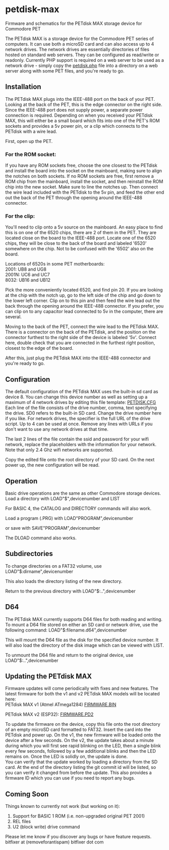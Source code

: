 # petdisk-max
Firmware and schematics for the PETdisk MAX storage device for Commodore PET

The PETdisk MAX is a storage device for the Commodore PET series of computers. It can use both a microSD card and can also access up to 4 network drives.
The network drives are essentially directories of files hosted on standard web servers. They can be configured as read/write or readonly. Currently PHP support is required on a web server to be used as a network drive - simply copy the [petdisk.php](https://raw.githubusercontent.com/bitfixer/petdisk-max/main/www/petdisk.php) file into a directory on a web server along with some PET files, and you're ready to go.

## Installation

The PETdisk MAX plugs into the IEEE-488 port on the back of your PET. Looking at the back of the PET, this is the edge connector on the right side.
Since the IEEE-488 port does not supply power, a separate power connection is required.
Depending on when you received your PETdisk MAX, this will either be a small board which fits into one of the PET's ROM sockets and provides a 5v power pin, or a clip which connects to the PETdisk with a wire lead.

First, open up the PET.

### For the ROM socket: 
If you have any ROM sockets free, choose the one closest to the PETdisk and install the board into the socket on the mainboard, making sure to align the notches on both sockets. 
If no ROM sockets are free, first remove a ROM chip from the mainboard, install the socket, and then reinstall the ROM chip into the new socket. Make sure to line the notches up.
Then connect the wire lead included with the PETdisk to the 5v pin, and feed the other end out the back of the PET through the opening around the IEEE-488 connector.

### For the clip: 
You'll need to clip onto a 5v source on the mainboard. An easy place to find this is on one of the 6520 chips, there are 2 of them in the PET. They are located close on the board to the IEEE-488 port. Locate one of the 6520 chips, they will be close to the back of the board and labeled '6520' somewhere on the chip. Not to be confused with the '6502' also on the board.

Locations of 6520s in some PET motherboards:\
2001: UB8 and UG8\
2001N: UC6 and UC7\
8032: UB16 and UB12

Pick the more conveniently located 6520, and find pin 20. If you are looking at the chip with the notch up, go to the left side of the chip and go down to the lower left corner. Clip on to this pin and then feed the wire lead out the back through the opening around the IEEE-488 connector.
If you prefer, you can clip on to any capacitor lead connected to 5v in the computer, there are several. 

Moving to the back of the PET, connect the wire lead to the PETdisk MAX. There is a connector on the back of the PETdisk, and the position on the connector furthest to the right side of the device is labeled '5v'. Connect here, double check that you are connected in the furthest right position, closest to the edge of the board.

After this, just plug the PETdisk MAX into the IEEE-488 connector and you're ready to go.

## Configuration

The default configuration of the PETdisk MAX uses the built-in sd card as device 8.
You can change this device number as well as setting up a maximum of 4 network drives by editing this file template:
[PETDISK.CFG](https://raw.githubusercontent.com/bitfixer/petdisk-max/main/PETDISK.CFG)\
Each line of the file consists of the drive number, comma, text specifying the drive.
SD0 refers to the built-in SD card. Change the drive number here if you like.
For network drives, the specifier is the full URL of the drive script. Up to 4 can be used at once.
Remove any lines with URLs if you don't want to use any network drives at that time.

The last 2 lines of the file contain the ssid and password for your wifi network, replace the placeholders with the information for your network. Note that only 2.4 Ghz wifi networks are supported.

Copy the edited file onto the root directory of your SD card. On the next power up, the new configuration will be read.

## Operation

Basic drive operations are the same as other Commodore storage devices.
Load a directory with
LOAD"$",devicenumber
and 
LIST

For BASIC 4, the CATALOG and DIRECTORY commands will also work.

Load a program (.PRG) with
LOAD"PROGRAM",devicenumber

or save with
SAVE"PROGRAM",devicenumber

The DLOAD command also works.

## Subdirectories

To change directories on a FAT32 volume, use
LOAD"$:dirname",devicenumber

This also loads the directory listing of the new directory.

Return to the previous directory with
LOAD"$:..",devicenumber

## D64

The PETdisk MAX currently supports D64 files for both reading and writing.
To mount a D64 file stored on either an SD card or network drive,
use the following command:
LOAD"$:filename.d64",devicenumber

This will mount the D64 file as the disk for the specified device number. It will also load the directory of the disk image which can be viewed with LIST.

To unmount the D64 file and return to the original device, use
LOAD"$:..",devicenumber

## Updating the PETdisk MAX

Firmware updates will come periodically with fixes and new features. The latest firmware for both the v1 and v2 PETdisk MAX models will be located here:\
PETdisk MAX v1 (Atmel ATmega1284)
[FIRMWARE.BIN](https://github.com/bitfixer/petdisk-max/raw/main/firmware/FIRMWARE.BIN)

PETdisk MAX v2 (ESP32):
[FIRMWARE.PD2](https://github.com/bitfixer/petdisk-max/raw/main/firmware/FIRMWARE.PD2)

To update the firmware on the device, copy this file onto the root directory of an empty microSD card formatted to FAT32. Insert the card into the PETdisk and power up. On the v1, the new firmware will be loaded onto the device after a few seconds. On the v2, the update takes about a minute during which you will first see rapid blinking on the LED, then a single blink every few seconds, followed by a few additional blinks and then the LED remains on. Once the LED is solidly on, the update is done.\
You can verify that the update worked by loading a directory from the SD card. 
At the end of the directory listing the git commit id will be listed, so you can verify it changed from before the update. This also provides a firmware ID which you can use if you need to report any bugs.

## Coming Soon

Things known to currently not work (but working on it):
1. Support for BASIC 1 ROM (i.e. non-upgraded original PET 2001)
2. REL files
3. U2 (block write) drive command

Please let me know if you discover any bugs or have feature requests.
bitfixer at (removeforantispam) bitfixer dot com



